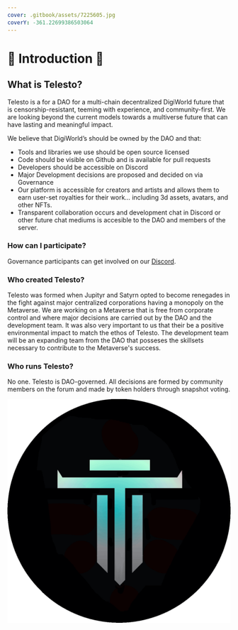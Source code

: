 ```yaml
---
cover: .gitbook/assets/7225605.jpg
coverY: -361.22699386503064
---
```


# 🔱 Introduction 🔱

## What is Telesto?

Telesto is a for a DAO for a multi-chain decentralized DigiWorld future that is censorship-resistant, teeming with experience, and community-first. We are looking beyond the current models towards a multiverse future that can have lasting and meaningful impact.

We believe that DigiWorld’s should be owned by the DAO and that:

* Tools and libraries we use should be open source licensed
* Code should be visible on Github and is available for pull requests
* Developers should be accessible on Discord
* Major Development decisions are proposed and decided on via Governance
* Our platform is accessible for creators and artists and allows them to earn user-set royalties for their work… including 3d assets, avatars, and other NFTs.
* Transparent collaboration occurs and development chat in Discord or other future chat mediums is accesible to the DAO and members of the server.

### How can I participate?

Governance participants can get involved on our [Discord](https://discord.gg/tcr3H97fnf).

### Who created Telesto? <a href="#who-created-olympus" id="who-created-olympus"></a>

Telesto was formed when Jupityr and Satyrn opted to become renegades in the fight against major centralized corporations having a monopoly on the Metaverse. We are working on a Metaverse that is free from corporate control and where major decisions are carried out by the DAO and the development team. It was also very important to us that their be a positive environmental impact to match the ethos of Telesto. The development team will be an expanding team from the DAO that posseses the skillsets necessary to contribute to the Metaverse's success.

### Who runs Telesto? <a href="#who-runs-olympus" id="who-runs-olympus"></a>

No one. Telesto is DAO-governed. All decisions are formed by community members on the forum and made by token holders through snapshot voting.

![](<.gitbook/assets/ezgif.com-gif-maker (6).gif>)

